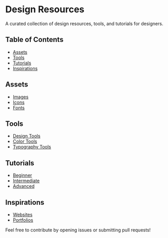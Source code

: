 # Design Resources

A curated collection of design resources, tools, and tutorials for designers.

## Table of Contents

- [Assets](#assets)
- [Tools](#tools)
- [Tutorials](#tutorials)
- [Inspirations](#inspirations)

## Assets
- [Images](assets/images)
- [Icons](assets/icons)
- [Fonts](assets/fonts)

## Tools
- [Design Tools](tools/design-tools.md)
- [Color Tools](tools/color-tools.md)
- [Typography Tools](tools/typography-tools.md)

## Tutorials
- [Beginner](tutorials/beginner)
- [Intermediate](tutorials/intermediate)
- [Advanced](tutorials/advanced)

## Inspirations
- [Websites](inspirations/websites)
- [Portfolios](inspirations/portfolios)

Feel free to contribute by opening issues or submitting pull requests!
